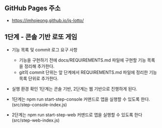 ## GitHub Pages 주소

- https://imhojeong.github.io/js-lotto/

## 1단계 - 콘솔 기반 로또 게임

- 기능 목록 및 commit 로그 요구 사항

  - 기능을 구현하기 전에 docs/REQUIREMENTS.md 파일에 구현할 기능 목록을 정리해 추가한다.
  - git의 commit 단위는 앞 단계에서 REQUIREMENTS.md 파일에 정리한 기능 목록 단위로 추가한다.

- 실행 환경 확인
  1단계는 콘솔 기반, 2단계는 웹 기반으로 진행하게 된다.

- 1단계는 npm run start-step-console 커맨드로 앱을 실행할 수 있도록 한다. (src/step-console-index.js)

- 2단계는 npm run start-step-web 커맨드로 앱을 실행할 수 있도록 한다 (src/step-web-index.js)
